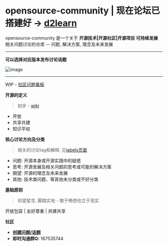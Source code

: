# opensource-community | 现在论坛已搭建好 -> [d2learn](https://forum.d2learn.org)

opensource-community 是一个关于 **开源技术|开源社区|开源项目 可持续发展** 相关问题讨论的仓库 -- 问题, 解决方案, 理念及未来发展

---

**可以选择对应版本发布讨论话题**

![image](https://github.com/user-attachments/assets/30362723-ce67-413f-b70f-b3bb54511df0)

---

WIP - [社区问题看板](https://github.com/users/Sunrisepeak/projects/14)

**开源的定义**

> 初步 - [wiki](https://en.wikipedia.org/wiki/Open_source)

- 开放
- 共享共建
- 知识平权

**核心讨论方向及分类**

> 相关的讨论tag和解释, 见[labels页面](https://github.com/Sunrisepeak/opensource-community/issues/labels)

- 问题: 开源本身或开源实践中的疑惑
- 思考: 开源发展及相关问题的思考或可能的解决方案
- 期望: 开源的理念及未来发展
- 其他: 技术类问题、等其他未分类或不好分类

**基础原则**

> 仰望星空, 脚踏实地 - 敢于畅想也立于现实

开放包容 | 友好尊重 | 共建共享

**社区**

- **[创建问题/话题](https://github.com/Sunrisepeak/opensource-community/issues/new/choose)**
- **即时沟通群Q:** 167535744
